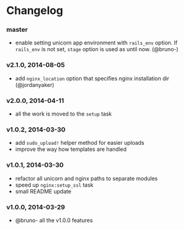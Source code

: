 # Changelog

### master
- enable setting unicorn app environment with `rails_env` option.
  If `rails_env` is not set, `stage` option is used as until now. (@bruno-)

### v2.1.0, 2014-08-05
- add `nginx_location` option that specifies nginx installation dir
  (@jordanyaker)

### v2.0.0, 2014-04-11
- all the work is moved to the `setup` task

### v1.0.2, 2014-03-30
- add `sudo_upload!` helper method for easier uploads
- improve the way how templates are handled

### v1.0.1, 2014-03-30
- refactor all unicorn and nginx paths to separate modules
- speed up `nginx:setup_ssl` task
- small README update

### v1.0.0, 2014-03-29
- @bruno- all the v1.0.0 features
